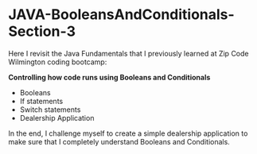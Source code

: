 # JAVA-BooleansAndConditionals-Section-3

Here I revisit the Java Fundamentals that I previously learned at Zip Code Wilmington coding bootcamp:  

<b>Controlling how code runs using Booleans and Conditionals</b>

- Booleans
- If statements
- Switch statements
- Dealership Application

In the end, I challenge myself to create a simple dealership application to make sure that I completely understand Booleans and Conditionals. 
